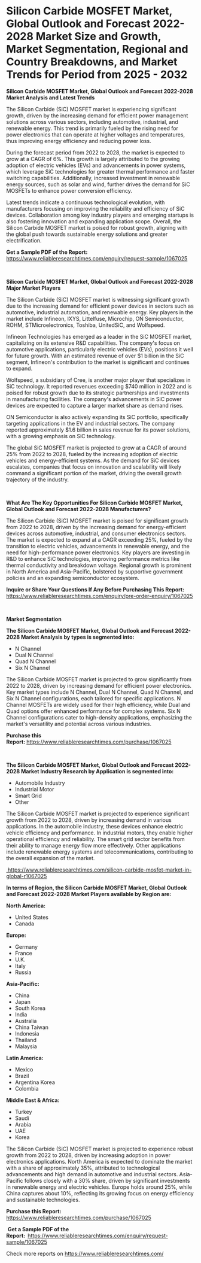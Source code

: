 <p><h1>Silicon Carbide MOSFET Market, Global Outlook and Forecast 2022-2028 Market Size and Growth, Market Segmentation, Regional and Country Breakdowns, and Market Trends for Period from 2025 -  2032</h1></p><p><strong>Silicon Carbide MOSFET Market, Global Outlook and Forecast 2022-2028 Market Analysis and Latest Trends</strong></p>
<p><p>The Silicon Carbide (SiC) MOSFET market is experiencing significant growth, driven by the increasing demand for efficient power management solutions across various sectors, including automotive, industrial, and renewable energy. This trend is primarily fueled by the rising need for power electronics that can operate at higher voltages and temperatures, thus improving energy efficiency and reducing power loss.</p><p>During the forecast period from 2022 to 2028, the market is expected to grow at a CAGR of 6%. This growth is largely attributed to the growing adoption of electric vehicles (EVs) and advancements in power systems, which leverage SiC technologies for greater thermal performance and faster switching capabilities. Additionally, increased investment in renewable energy sources, such as solar and wind, further drives the demand for SiC MOSFETs to enhance power conversion efficiency.</p><p>Latest trends indicate a continuous technological evolution, with manufacturers focusing on improving the reliability and efficiency of SiC devices. Collaboration among key industry players and emerging startups is also fostering innovation and expanding application scope. Overall, the Silicon Carbide MOSFET market is poised for robust growth, aligning with the global push towards sustainable energy solutions and greater electrification.</p></p>
<p><strong>Get a Sample PDF of the Report:&nbsp;</strong> <a href="https://www.reliableresearchtimes.com/enquiry/request-sample/1067025?utm_campaign=3281&utm_medium=2&utm_source=Github&utm_content=ia&utm_term=21032025&utm_id=silicon-carbide-mosfet-market-global-outlook-and-forecast-2022-2028">https://www.reliableresearchtimes.com/enquiry/request-sample/1067025</a></p>
<p>&nbsp;</p>
<p><strong>Silicon Carbide MOSFET Market, Global Outlook and Forecast 2022-2028 Major Market Players</strong></p>
<p><p>The Silicon Carbide (SiC) MOSFET market is witnessing significant growth due to the increasing demand for efficient power devices in sectors such as automotive, industrial automation, and renewable energy. Key players in the market include Infineon, IXYS, Littelfuse, Microchip, ON Semiconductor, ROHM, STMicroelectronics, Toshiba, UnitedSiC, and Wolfspeed.</p><p>Infineon Technologies has emerged as a leader in the SiC MOSFET market, capitalizing on its extensive R&D capabilities. The company's focus on automotive applications, particularly electric vehicles (EVs), positions it well for future growth. With an estimated revenue of over $1 billion in the SiC segment, Infineon's contribution to the market is significant and continues to expand.</p><p>Wolfspeed, a subsidiary of Cree, is another major player that specializes in SiC technology. It reported revenues exceeding $740 million in 2022 and is poised for robust growth due to its strategic partnerships and investments in manufacturing facilities. The company's advancements in SiC power devices are expected to capture a larger market share as demand rises.</p><p>ON Semiconductor is also actively expanding its SiC portfolio, specifically targeting applications in the EV and industrial sectors. The company reported approximately $1.6 billion in sales revenue for its power solutions, with a growing emphasis on SiC technology.</p><p>The global SiC MOSFET market is projected to grow at a CAGR of around 25% from 2022 to 2028, fueled by the increasing adoption of electric vehicles and energy-efficient systems. As the demand for SiC devices escalates, companies that focus on innovation and scalability will likely command a significant portion of the market, driving the overall growth trajectory of the industry.</p></p>
<p>&nbsp;</p>
<p><strong>What Are The Key Opportunities For Silicon Carbide MOSFET Market, Global Outlook and Forecast 2022-2028 Manufacturers?</strong></p>
<p><p>The Silicon Carbide (SiC) MOSFET market is poised for significant growth from 2022 to 2028, driven by the increasing demand for energy-efficient devices across automotive, industrial, and consumer electronics sectors. The market is expected to expand at a CAGR exceeding 25%, fueled by the transition to electric vehicles, advancements in renewable energy, and the need for high-performance power electronics. Key players are investing in R&D to enhance SiC technologies, improving performance metrics like thermal conductivity and breakdown voltage. Regional growth is prominent in North America and Asia-Pacific, bolstered by supportive government policies and an expanding semiconductor ecosystem.</p></p>
<p><strong>Inquire or Share Your Questions If Any Before Purchasing This Report:</strong> <a href="https://www.reliableresearchtimes.com/enquiry/pre-order-enquiry/1067025?utm_campaign=3281&utm_medium=2&utm_source=Github&utm_content=ia&utm_term=21032025&utm_id=silicon-carbide-mosfet-market-global-outlook-and-forecast-2022-2028">https://www.reliableresearchtimes.com/enquiry/pre-order-enquiry/1067025</a></p>
<p>&nbsp;</p>
<p><strong>Market Segmentation</strong></p>
<p><strong>The Silicon Carbide MOSFET Market, Global Outlook and Forecast 2022-2028 Market Analysis by types is segmented into:</strong></p>
<p><ul><li>N Channel</li><li>Dual N Channel</li><li>Quad N Channel</li><li>Six N Channel</li></ul></p>
<p><p>The Silicon Carbide MOSFET market is projected to grow significantly from 2022 to 2028, driven by increasing demand for efficient power electronics. Key market types include N Channel, Dual N Channel, Quad N Channel, and Six N Channel configurations, each tailored for specific applications. N Channel MOSFETs are widely used for their high efficiency, while Dual and Quad options offer enhanced performance for complex systems. Six N Channel configurations cater to high-density applications, emphasizing the market's versatility and potential across various industries.</p></p>
<p><strong>Purchase this Report:&nbsp;</strong><a href="https://www.reliableresearchtimes.com/purchase/1067025?utm_campaign=3281&utm_medium=2&utm_source=Github&utm_content=ia&utm_term=21032025&utm_id=silicon-carbide-mosfet-market-global-outlook-and-forecast-2022-2028">https://www.reliableresearchtimes.com/purchase/1067025</a></p>
<p>&nbsp;</p>
<p><strong>The Silicon Carbide MOSFET Market, Global Outlook and Forecast 2022-2028 Market Industry Research by Application is segmented into:</strong></p>
<p><ul><li>Automobile Industry</li><li>Industrial Motor</li><li>Smart Grid</li><li>Other</li></ul></p>
<p><p>The Silicon Carbide MOSFET market is projected to experience significant growth from 2022 to 2028, driven by increasing demand in various applications. In the automobile industry, these devices enhance electric vehicle efficiency and performance. In industrial motors, they enable higher operational efficiency and reliability. The smart grid sector benefits from their ability to manage energy flow more effectively. Other applications include renewable energy systems and telecommunications, contributing to the overall expansion of the market.</p></p>
<p><a href="https://www.reliableresearchtimes.com/silicon-carbide-mosfet-market-in-global-r1067025?utm_campaign=3281&utm_medium=2&utm_source=Github&utm_content=ia&utm_term=21032025&utm_id=silicon-carbide-mosfet-market-global-outlook-and-forecast-2022-2028">&nbsp;https://www.reliableresearchtimes.com/silicon-carbide-mosfet-market-in-global-r1067025</a></p>
<p><strong>In terms of Region, the Silicon Carbide MOSFET Market, Global Outlook and Forecast 2022-2028 Market Players available by Region are:</strong></p>
<p>
    <p> <strong> North America: </strong>
        <ul>
            <li>United States</li>
            <li>Canada</li>
        </ul>
        </p> 
    <p> <strong> Europe: </strong>
        <ul>
            <li>Germany</li>
            <li>France</li>
            <li>U.K.</li>
            <li>Italy</li>
            <li>Russia</li>
        </ul>
        </p> 
    <p> <strong> Asia-Pacific: </strong>
        <ul>
            <li>China</li>
            <li>Japan</li>
            <li>South Korea</li>
            <li>India</li>
            <li>Australia</li>
            <li>China Taiwan</li>
            <li>Indonesia</li>
            <li>Thailand</li>
            <li>Malaysia</li>
        </ul>
        </p> 
    <p> <strong> Latin America: </strong>
        <ul>
            <li>Mexico</li>
            <li>Brazil</li>
            <li>Argentina Korea</li>
            <li>Colombia</li>
        </ul>
        </p> 
    <p> <strong> Middle East & Africa: </strong>
        <ul>
            <li>Turkey</li>
            <li>Saudi</li>
            <li>Arabia</li>
            <li>UAE</li>
            <li>Korea</li>
        </ul>
    </p>
    </p>
<p><p>The Silicon Carbide (SiC) MOSFET market is projected to experience robust growth from 2022 to 2028, driven by increasing adoption in power electronics applications. North America is expected to dominate the market with a share of approximately 35%, attributed to technological advancements and high demand in automotive and industrial sectors. Asia-Pacific follows closely with a 30% share, driven by significant investments in renewable energy and electric vehicles. Europe holds around 25%, while China captures about 10%, reflecting its growing focus on energy efficiency and sustainable technologies.</p></p>
<p><strong>Purchase this Report: </strong><a href="https://www.reliableresearchtimes.com/purchase/1067025?utm_campaign=3281&utm_medium=2&utm_source=Github&utm_content=ia&utm_term=21032025&utm_id=silicon-carbide-mosfet-market-global-outlook-and-forecast-2022-2028">https://www.reliableresearchtimes.com/purchase/1067025</a></p>
<p>&nbsp;<strong>Get a Sample PDF of the Report:&nbsp;&nbsp;</strong><a href="https://www.reliableresearchtimes.com/enquiry/request-sample/1067025?utm_campaign=3281&utm_medium=2&utm_source=Github&utm_content=ia&utm_term=21032025&utm_id=silicon-carbide-mosfet-market-global-outlook-and-forecast-2022-2028">https://www.reliableresearchtimes.com/enquiry/request-sample/1067025</a></p>
<p><strong></strong></p>
<p>Check more reports on <a href="https://www.reliableresearchtimes.com/?utm_campaign=3281&utm_medium=2&utm_source=Github&utm_content=ia&utm_term=21032025&utm_id=silicon-carbide-mosfet-market-global-outlook-and-forecast-2022-2028">https://www.reliableresearchtimes.com/</a></p>